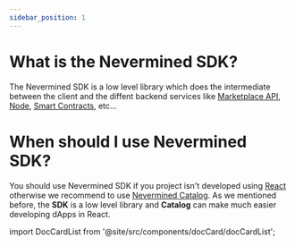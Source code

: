 ```yaml
---
sidebar_position: 1
---
```


# What is the Nevermined SDK?

The Nevermined SDK is a low level library which does the intermediate between the client and the diffent backend services like [Marketplace API](../architecture/marketplace-api/index.md), [Node](../architecture/node/index.md), [Smart Contracts](../architecture/contracts/index.md), etc...

# When should I use Nevermined SDK?

You should use Nevermined SDK if you project isn't developed using [React](https://reactjs.org/) otherwise we recommend to use [Nevermined Catalog](../catalog/intro.md). As we mentioned before, the **SDK** is a low level library and **Catalog** can make much easier developing dApps in React.  

import DocCardList from '@site/src/components/docCard/docCardList';

<DocCardList />
